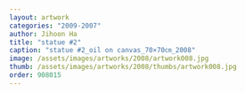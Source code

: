 ```yaml
---
layout: artwork
categories: "2009-2007"
author: Jihoon Ha
title: "statue #2"
caption: "statue #2_oil on canvas_70×70㎝_2008"
image: /assets/images/artworks/2008/artwork008.jpg
thumb: /assets/images/artworks/2008/thumbs/artwork008.jpg
order: 908015
---
```

